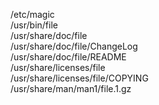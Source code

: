 /etc/magic  
/usr/bin/file  
/usr/share/doc/file  
/usr/share/doc/file/ChangeLog  
/usr/share/doc/file/README  
/usr/share/licenses/file  
/usr/share/licenses/file/COPYING  
/usr/share/man/man1/file.1.gz  
